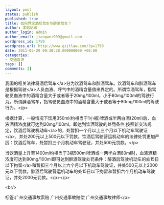 ```yaml
---
layout: post
status: publish
published: true
title: 如何界定酒后驾车与醉酒驾车？
author: 本站记者
author_login: admin
author_email: jiangwei909@gmail.com
wordpress_id: 1750
wordpress_url: http://www.gzjtlaw.com/?p=1750
date: 2011-05-29 09:30:28.000000000 +08:00
categories:
- 交通常识
tags: []
comments: []
---
```

<p><p>我国的相关法律将<a>酒后驾车<&#47;a>分为饮酒驾车和醉酒驾车。饮酒驾车和醉酒驾车是根据<a>驾驶<&#47;a>人员血液、呼气中的酒精含量值来界定的。所谓饮酒驾车，指驾驶员血液中的酒精含量大于或者等于20mg&#47;100ml，小于80mg&#47;100ml的驾驶行为。所谓醉酒驾车，指驾驶员血液中的酒精含量大于或者等于80mg&#47;100ml的驾驶行为。<&#47;p><p>根据计算，一般情况下饮用350ml(约相当于1小瓶)啤酒或半两白酒(20ml)后，血液酒精浓度就可达到20mg&#47;100ml，即达到饮酒驾驶的处罚条件;按照新交法规定，饮酒后驾驶<a>机动车<&#47;a>的，处暂扣一个月以上三个月以下机动车<a>驾驶证<&#47;a>，并处200元以上500元以下罚款。饮酒后驾驶营运机动车的法律处罚更加严厉：饮酒后驾车，处暂扣三个月机动车驾驶证，并处500元罚款。<&#47;p><p>当饮酒量上升至1400ml约相当于3瓶500ml啤酒或一两半白酒80ml时，血液酒精浓度可达到80mg&#47;100ml即可达到醉酒驾驶处罚条件：醉酒后驾驶机动车的处15日以下<a>拘留<&#47;a>和暂扣三个月以上六个月以下机动车驾驶证，并处500元以上2000元以下罚款。醉酒后驾驶营运机动车的处15日以下拘留和暂扣六个月机动车驾驶证，并处2000元罚款。<&#47;p><&#47;p><br&#47;><p>标签:广州交通事故索赔 广州交通事故赔偿 广州交通事故律师<&#47;p>
